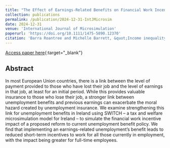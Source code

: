 ```yaml
---
title: "The Effect of Earnings-Related Benefits on Financial Work Incentives"
collection: publications
permalink: /publication/2024-12-31-IntJMicrosim
date: 2024-12-31
venue: 'International Journal of Microsimulation'
paperurl: 'https://doi.org/10.1111/1475-5890.12370'
citation: 'Barra Roantree and Michelle Barrett, &quot;Income inequality in Ireland: 1987–2019.&quot; Fiscal Studies, 45(2), 143-153. 2024.'
---
```

[Access paper here](https://doi.org/10.34196/ijm.00309){:target="_blank"}

## Abstract
In most European Union countries, there is a link between the level of payment provided to those who have lost their job and the level of earnings in that job, at least for an initial period. While this provides valuable insurance to those who lose their job, a stronger link between unemployment benefits and previous earnings can exacerbate the moral hazard created by unemployment insurance. We examine strengthening this link for unemployment benefits in Ireland using SWITCH – a tax and welfare microsimulation model for Ireland – to simulate the financial work incentive impact of a proposed reform to current unemployment benefit policy. We find that implementing an earnings-related unemployment’s benefit leads to reduced short-term incentives to work for all those currently in employment, with the impact being greater for full-time employees.




